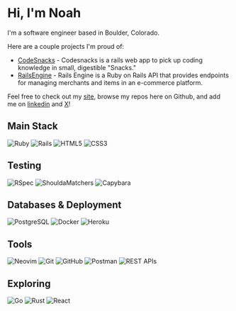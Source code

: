 # Hi, I'm Noah

I'm a software engineer based in Boulder, Colorado.

Here are a couple projects I'm proud of:

- [CodeSnacks](https://github.com/CodingOnTheJohn) - Codesnacks is a rails web app to pick up coding knowledge in small, digestible "Snacks." 
- [RailsEngine](https://github.com/noahdurbin/rails_engine) - Rails Engine is a Ruby on Rails API that provides endpoints for managing merchants and items in an e-commerce platform.

Feel free to check out my [site](https://noahdurbin.github.io), browse my repos here on Github, and add me on [linkedin](https://www.linkedin.com/in/noahdurbin/) and [X](https://x.com/DurbinNoah)!

## Main Stack
![Ruby](https://img.shields.io/badge/Ruby-FF7F50?style=for-the-badge&logo=ruby&logoColor=white)
![Rails](https://img.shields.io/badge/Rails-FF6347?style=for-the-badge&logo=ruby-on-rails&logoColor=white)
![HTML5](https://img.shields.io/badge/HTML5-FF4500?style=for-the-badge&logo=html5&logoColor=white)
![CSS3](https://img.shields.io/badge/CSS3-FF8000?style=for-the-badge&logo=css3&logoColor=white)

## Testing
![RSpec](https://img.shields.io/badge/RSpec-FFA07A?style=for-the-badge&logo=ruby&logoColor=white)
![ShouldaMatchers](https://img.shields.io/badge/ShouldaMatchers-FF9966?style=for-the-badge&logo=ruby&logoColor=white)
![Capybara](https://img.shields.io/badge/Capybara-FF8C00?style=for-the-badge&logo=ruby&logoColor=white)

## Databases & Deployment
![PostgreSQL](https://img.shields.io/badge/PostgreSQL-FFA54F?style=for-the-badge&logo=postgresql&logoColor=white)
![Docker](https://img.shields.io/badge/Docker-FFA500?style=for-the-badge&logo=docker&logoColor=white)
![Heroku](https://img.shields.io/badge/Heroku-FF7518?style=for-the-badge&logo=heroku&logoColor=white)

## Tools
![Neovim](https://img.shields.io/badge/Neovim-FF8833?style=for-the-badge&logo=neovim&logoColor=white)
![Git](https://img.shields.io/badge/Git-FF7F24?style=for-the-badge&logo=git&logoColor=white)
![GitHub](https://img.shields.io/badge/GitHub-FF6103?style=for-the-badge&logo=github&logoColor=white)
![Postman](https://img.shields.io/badge/Postman-FF6C37?style=for-the-badge&logo=postman&logoColor=white)
![REST APIs](https://img.shields.io/badge/REST%20APIs-FF7700?style=for-the-badge&logo=data:image/svg+xml;base64,PHN2ZyB4bWxucz0iaHR0cDovL3d3dy53My5vcmcvMjAwMC9zdmciIHZpZXdCb3g9IjAgMCAyNCAyNCIgZmlsbD0id2hpdGUiPjxwYXRoIGQ9Ik0yMCA4SDR2Mi41aDEuOHYyLjVIMnYyLjVoMy44djIuNUgyMHYtMi41aC0xLjh2LTIuNUgyMFY4em0tMy44IDUuOGgtMi41djIuNGgtMi41di0yLjRINy41di0yLjNoMTEuMnYyLjN6Ii8+PC9zdmc+&logoColor=white)

## Exploring
![Go](https://img.shields.io/badge/Go-FF9933?style=for-the-badge&logo=go&logoColor=white)
![Rust](https://img.shields.io/badge/Rust-FF7043?style=for-the-badge&logo=rust&logoColor=white)
![React](https://img.shields.io/badge/React-FF8C69?style=for-the-badge&logo=react&logoColor=white)

